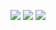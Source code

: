<!-- [![Top Langs](https://github-readme-stats.vercel.app/api/top-langs/?username=Futarimiti&layout=compact)](https://github.com/anuraghazra/github-readme-stats)
-->
<p align="center">
<img src="https://img.shields.io/badge/neovim-%2357A143.svg?&style=for-the-badge&logo=neovim&logoColor=white"/>

<img src="https://img.shields.io/badge/haskell-%232C2D72.svg?&style=for-the-badge&logo=haskell&logoColor=white"/>

<img src="https://img.shields.io/badge/racket-%232C2D72.svg?&style=for-the-badge&logo=racket&logoColor=white&labelColor=F50000&color=blue">
</p>

